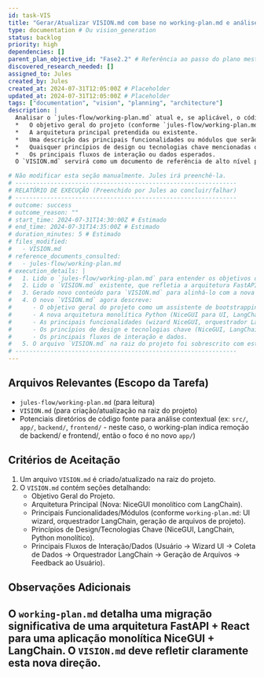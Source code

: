 ```yaml
---
id: task-VIS
title: "Gerar/Atualizar VISION.md com base no working-plan.md e análise do código existente"
type: documentation # Ou vision_generation
status: backlog
priority: high
dependencies: []
parent_plan_objective_id: "Fase2.2" # Referência ao passo do plano mestre
discovered_research_needed: []
assigned_to: Jules
created_by: Jules
created_at: 2024-07-31T12:05:00Z # Placeholder
updated_at: 2024-07-31T12:05:00Z # Placeholder
tags: ["documentation", "vision", "planning", "architecture"]
description: |
  Analisar o `jules-flow/working-plan.md` atual e, se aplicável, o código existente no repositório (especialmente se for uma atualização e não um projeto do zero). Com base nisso, gerar ou atualizar o arquivo `VISION.md` na raiz do projeto. Este arquivo deve detalhar:
  *   O objetivo geral do projeto (conforme `jules-flow/working-plan.md`).
  *   A arquitetura principal pretendida ou existente.
  *   Uma descrição das principais funcionalidades ou módulos que serão desenvolvidos/afetados, conforme inferido do `jules-flow/working-plan.md`.
  *   Quaisquer princípios de design ou tecnologias chave mencionadas ou implícitas no `jules-flow/working-plan.md`.
  *   Os principais fluxos de interação ou dados esperados.
  O `VISION.md` servirá como um documento de referência de alto nível para guiar o desenvolvimento subsequente.

# Não modificar esta seção manualmente. Jules irá preenchê-la.
# ---------------------------------------------------------------
# RELATÓRIO DE EXECUÇÃO (Preenchido por Jules ao concluir/falhar)
# ---------------------------------------------------------------
# outcome: success
# outcome_reason: ""
# start_time: 2024-07-31T14:30:00Z # Estimado
# end_time: 2024-07-31T14:35:00Z # Estimado
# duration_minutes: 5 # Estimado
# files_modified:
#   - VISION.md
# reference_documents_consulted:
#   - jules-flow/working-plan.md
# execution_details: |
#   1. Lido o `jules-flow/working-plan.md` para entender os objetivos da migração.
#   2. Lido o `VISION.md` existente, que refletia a arquitetura FastAPI + React.
#   3. Gerado novo conteúdo para `VISION.md` para alinhá-lo com a nova arquitetura monolítica baseada em NiceGUI e LangChain, conforme detalhado no `working-plan.md`.
#   4. O novo `VISION.md` agora descreve:
#      - O objetivo geral do projeto como um assistente de bootstrapping inteligente.
#      - A nova arquitetura monolítica Python (NiceGUI para UI, LangChain para lógica de backend).
#      - As principais funcionalidades (wizard NiceGUI, orquestrador LangChain, geração de arquivos).
#      - Os princípios de design e tecnologias chave (NiceGUI, LangChain, Gemini).
#      - Os principais fluxos de interação e dados.
#   5. O arquivo `VISION.md` na raiz do projeto foi sobrescrito com este novo conteúdo.
# ---------------------------------------------------------------
---
```


## Arquivos Relevantes (Escopo da Tarefa)
* `jules-flow/working-plan.md` (para leitura)
* `VISION.md` (para criação/atualização na raiz do projeto)
* Potenciais diretórios de código fonte para análise contextual (ex: `src/`, `app/`, `backend/`, `frontend/` - neste caso, o working-plan indica remoção de backend/ e frontend/, então o foco é no novo `app/`)

## Critérios de Aceitação
1.  Um arquivo `VISION.md` é criado/atualizado na raiz do projeto.
2.  O `VISION.md` contém seções detalhando:
    *   Objetivo Geral do Projeto.
    *   Arquitetura Principal (Nova: NiceGUI monolítico com LangChain).
    *   Principais Funcionalidades/Módulos (conforme `working-plan.md`: UI wizard, orquestrador LangChain, geração de arquivos de projeto).
    *   Princípios de Design/Tecnologias Chave (NiceGUI, LangChain, Python monolítico).
    *   Principais Fluxos de Interação/Dados (Usuário -> Wizard UI -> Coleta de Dados -> Orquestrador LangChain -> Geração de Arquivos -> Feedback ao Usuário).

## Observações Adicionais
O `working-plan.md` detalha uma migração significativa de uma arquitetura FastAPI + React para uma aplicação monolítica NiceGUI + LangChain. O `VISION.md` deve refletir claramente esta nova direção.
---
